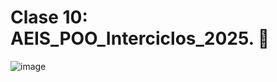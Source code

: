 # Clase 10: AEIS_POO_Interciclos_2025. 📝
![image](https://github.com/user-attachments/assets/99219778-7414-43ab-bfd7-ff2ae9899de0)
